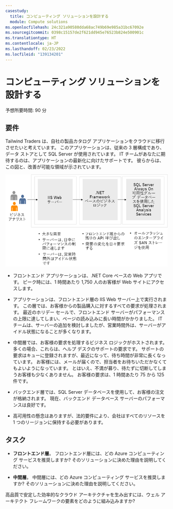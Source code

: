 ```yaml
---
casestudy:
  title: コンピューティング ソリューションを設計する
  module: Compute solutions
ms.openlocfilehash: 24c321a90580dda68ac749b69e985a31bc67092e
ms.sourcegitcommit: 0398c15157de2f621dd945e76523b824e500901c
ms.translationtype: HT
ms.contentlocale: ja-JP
ms.lasthandoff: 02/23/2022
ms.locfileid: "139134201"
---
```

# <a name="design-a-compute-solution"></a>コンピューティング ソリューションを設計する

予想所要時間: 90 分

## <a name="requirements"></a>要件

Tailwind Traders は、自社の製品カタログ アプリケーションをクラウドに移行させたいと考えています。 このアプリケーションは、従来の 3 層構成であり、データ ストアとして SQL Server が使用されています。 IT チームがあなたに期待するのは、アプリケーションの最新化に向けたサポートです。 彼らからは、この図と、改善が可能な領域が示されています。 

![コンピューティング アーキテクチャ](media/compute.png)

* フロントエンド アプリケーションは、.NET Core ベースの Web アプリです。 ピーク時には、1 時間あたり 1,750 人のお客様が Web サイトにアクセスします。 

* アプリケーションは、フロントエンド層の IIS Web サーバー上で実行されます。 この層では、お客様からの製品購入に対するすべての要求が処理されます。 最近のホリデー セールで、フロントエンド サーバーがパフォーマンスの上限に達してしまい、ページの読み込みに長い時間がかかりました。 IT チームは、サーバーの追加を検討しましたが、営業時間外は、サーバーがアイドル状態になることが多くなります。

* 中間層では、お客様の要求を処理するビジネス ロジックがホストされます。 多くの場合、これらは、ヘルプ デスクのサポートの要求です。 サポートの要求はキューに登録されますが、最近になって、待ち時間が非常に長くなっています。 お客様には、メールが届くので、担当者をお待ちいただかなくてもよいようになっています。 とはいえ、不満が募り、待たずに切断してしまうお客様も少なくありません。 お客様の要求は、1 時間あたり 75 から 125 件です。 

* バックエンド層では、SQL Server データベースを使用して、お客様の注文が格納されます。 現在、バックエンド データベース サーバーのパフォーマンスは良好です。

* 高可用性の懸念はありますが、法的要件により、会社はすべてのリソースを 1 つのリージョンに保持する必要があります。

## <a name="tasks"></a>タスク

* **フロントエンド層**。 フロントエンド層には、どの Azure コンピューティング サービスを推奨しますか? そのソリューションに決めた理由を説明してください。 

* **中間層**。 中間層には、どの Azure コンピューティング サービスを推奨しますか? そのソリューションに決めた理由を説明してください。 

高品質で安定した効率的なクラウド アーキテクチャを生み出すには、ウェル アーキテクト フレームワークの要素をどのように組み込みますか?
